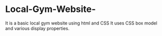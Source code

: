 # Local-Gym-Website-
It is a basic local gym website using html and CSS
It uses CSS box model and various display properties.

